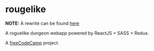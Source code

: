 # rougelike

__NOTE:__ A rewrite can be found [here](https://github.com/adwinying/roguelike2)

A roguelike dungeon webapp powered by ReactJS + SASS + Redux.

A [freeCodeCamp](https://www.freecodecamp.com/challenges/build-a-roguelike-dungeon-crawler-game) project.
